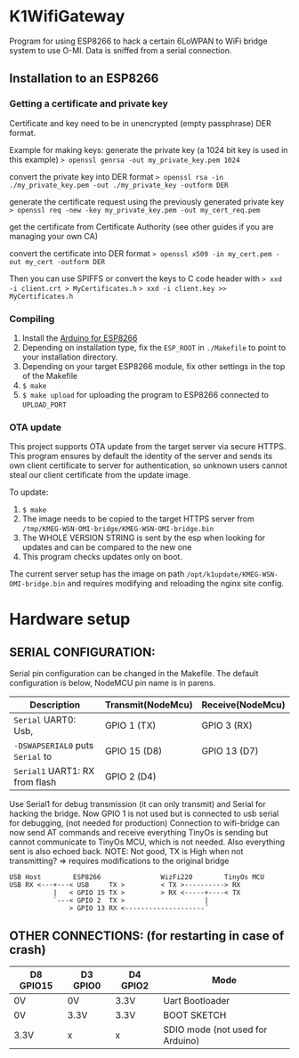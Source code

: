 # K1WifiGateway

Program for using ESP8266 to hack a certain 6LoWPAN to WiFi bridge system to use O-MI.
Data is sniffed from a serial connection.


Installation to an ESP8266
--------------------------


### Getting a certificate and private key

Certificate and key need to be in unencrypted (empty passphrase) DER format.

Example for making keys:
generate the private key (a 1024 bit key is used in this example)
`> openssl genrsa -out my_private_key.pem 1024`

convert the private key into DER format
`> openssl rsa -in ./my_private_key.pem -out ./my_private_key -outform DER`

generate the certificate request using the previously generated private key
`> openssl req -new -key my_private_key.pem -out my_cert_req.pem`

get the certificate from Certificate Authority
(see other guides if you are managing your own CA)

convert the certificate into DER format 
`> openssl x509 -in my_cert.pem -out my_cert -outform DER`

Then you can use SPIFFS or convert the keys to C code header with
`> xxd -i client.crt > MyCertificates.h`
`> xxd -i client.key >> MyCertificates.h`

### Compiling

1. Install the [Arduino for ESP8266](https://github.com/esp8266/Arduino)
2. Depending on installation type, fix the `ESP_ROOT` in `./Makefile` to point to your installation
   directory.
3. Depending on your target ESP8266 module, fix other settings in the top of the Makefile
4. `$ make`
5. `$ make upload` for uploading the program to ESP8266 connected to `UPLOAD_PORT`

### OTA update

This project supports OTA update from the target server via secure HTTPS. This program ensures by
default the identity of the server and sends its own client certificate to server for
authentication, so unknown users cannot steal our client certificate from the update image.

To update:
1. `$ make`
2. The image needs to be copied to the target HTTPS server from
   `/tmp/KMEG-WSN-OMI-bridge/KMEG-WSN-OMI-bridge.bin`
3. The WHOLE VERSION STRING is sent by the esp when looking for updates and can be compared to the
   new one
4. This program checks updates only on boot.

The current server setup has the image on path `/opt/k1update/KMEG-WSN-OMI-bridge.bin` and requires
modifying and reloading the nginx site config.


Hardware setup
==============


SERIAL CONFIGURATION:
-------------------

Serial pin configuration can be changed in the Makefile. The default
configuration is below, NodeMCU pin name is in parens.

Description                     | Transmit(NodeMcu)| Receive(NodeMcu)
--------------------------------|------------------|------------------
`Serial`  UART0: Usb,           | GPIO 1  (TX)     | GPIO 3  (RX)
`-DSWAPSERIAL0` puts `Serial` to| GPIO 15 (D8)     | GPIO 13 (D7)
`Serial1` UART1: RX from flash  | GPIO 2  (D4)     |

Use Serial1 for debug transmission (it can only transmit) and Serial for
hacking the bridge.  Now GPIO 1 is not used but is connected to usb serial for
debugging, (not needed for production) Connection to wifi-bridge can now send
AT commands and receive everything TinyOs is sending but cannot communicate to
TinyOs MCU, which is not needed. Also everything sent is also echoed back.
NOTE: Not good, TX is High when not transmitting? => requires modifications to
the original bridge

```
USB Host        ESP8266               WizFi220        TinyOs MCU
USB RX <---+---< USB     TX >         < TX >----------> RX                
           |   < GPIO 15 TX >         > RX <-----+----< TX         
           `---< GPIO 2  TX >                    |  
               > GPIO 13 RX <--------------------´  
```

OTHER CONNECTIONS: (for restarting in case of crash)
--------------------------------------------------

D8 GPIO15| D3 GPIO0 | D4 GPIO2 |Mode
---------|----------|----------|-----------------
0V       |0V        |3.3V      |Uart Bootloader
0V       |3.3V      |3.3V      |BOOT SKETCH
3.3V     |x         |x         |SDIO mode (not used for Arduino)


